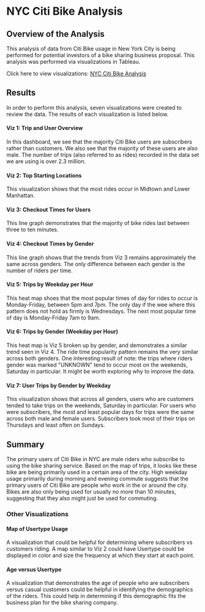 # NYC Citi Bike Analysis
## Overview of the Analysis
This analysis of data from Citi Bike usage in New York City is being performed for potential investors of a bike sharing business proposal. This analysis was performed via visualizations in Tableau.

Click here to view visualizations: [NYC Citi Bike Analysis](https://public.tableau.com/views/NYCCitiBikeAnalysis_16759142621360/NYCCitiBikeAnalysis?:language=en-US&publish=yes&:display_count=n&:origin=viz_share_link)

## Results
In order to perform this analysis, seven visualizations were created to review the data. The results of each visualization is listed below. 

#### Viz 1: Trip and User Overview
In this dashboard, we see that the majority Citi Bike users are subscribers rather than customers. We also see that the majority of these users are also male. The number of trips (also referred to as rides) recorded in the data set we are using is over 2.3 million.

#### Viz 2: Top Starting Locations
This visualization shows that the most rides occur in Midtown and Lower Manhattan.

#### Viz 3: Checkout Times for Users
This line graph demonstrates that the majority of bike rides last between three to ten minutes. 

#### Viz 4: Checkout Times by Gender
This line graph shows that the trends from Viz 3 remains approximately the same across genders. The only difference between each gender is the number of riders per time.   

#### Viz 5: Trips by Weekday per Hour
This heat map shoes that the most popular times of day for rides to occur is Monday-Friday, between 5pm and 7pm. The only day if the wee where this pattern does not hold as firmly is Wednesdays. The next most popular time of day is Monday-Friday 7am to 9am.

#### Viz 6: Trips by Gender (Weekday per Hour)
This heat map is Viz 5 broken up by gender, and demonstrates a similar trend seen in Viz 4. The ride time popularity pattern remains the very similar across both genders. One interesting result of note: the trips where riders gender was marked "UNKNOWN" tend to occur most on the weekends, Saturday in particular. It might be worth exploring why to improve the data.  

#### Viz 7: User Trips by Gender by Weekday
This visualization shows that across all genders, users who are customers tended to take trips on the weekends, Saturday in particular. For users who were subscribers, the most and least popular days for trips were the same across both male and female users. Subscribers took most of their trips on Thursdays and least often on Sundays. 

## Summary
The primary users of Citi Bike in NYC are male riders who subscribe to using the bike sharing service. Based on the map of trips, it looks like these bike are being primarily used in a certain area of the city. High weekday usage primarily during morning and evening commute suggests that the primary users of Citi Bike are people who work in the or around the city. Bikes are also only being used for usually no more than 10 minutes, suggesting that they also might just be used for commuting. 

### Other Visualizations
#### Map of Usertype Usage
A visualization that could be helpful for determining where subscribers vs customers riding. A map similar to Viz 2 could have Usertype could be displayed in color and size the frequency at which they start at each point. 

#### Age versus Usertype
A visualization that demonstrates the age of people who are subscribers versus casual customers could be helpful in identifying the demographics of the riders. This could help in determining if this demographic fits the business plan for the bike sharing company.
